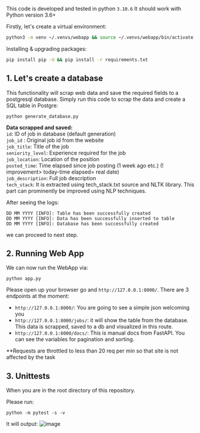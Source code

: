 This code is developed and tested in python `3.10.6` It should work with Python version 3.6+

Firstly, let's create a virtual environment:

```zsh
python3 -m venv ~/.venvs/webapp && source ~/.venvs/webapp/bin/activate
```

Installing & upgrading packages:
```zsh
pip install pip -U && pip install -r requirements.txt
```

## 1. Let's create a database
This functionality will scrap web data and save the required fields to a postgresql database.
Simply run this code to scrap the data and create a SQL table in Postgre:
```
python generate_database.py
```

**Data scrapped and saved:** <br />
`id`: ID of job in database (default generation) <br />
`job_id` : Original job id from the website <br />
`job_title`: Title of the job <br />
`seniority_level`: Experience required for the job <br />
`job_location`: Location of the position <br />
`posted_time`: Time elapsed since job posting (1 week ago etc.) (! improvement> today-time elapsed= real date) <br /> 
`job_description`: Full job description <br />
`tech_stack`: It is extracted using tech_stack.txt source and NLTK library. This part can prominently be improved using NLP techniques. <br />

After seeing the logs:
```
DD MM YYYY [INFO]: Table has been successfully created
DD MM YYYY [INFO]: Data has been successfully inserted to table
DD MM YYYY [INFO]: Database has been successfully created
```
we can proceed to next step.

## 2. Running Web App

We can now run the WebApp via:
```
python app.py
```

Please open up your browser go and `http://127.0.0.1:8000/`.
There are 3 endpoints at the moment:
 - `http://127.0.0.1:8000/`: You are going to see a simple json welcoming you
 - `http://127.0.0.1:8000/jobs/`: it will show the table from the database. This data is scrapped, saved to a db and visualized in this route.
 - `http://127.0.0.1:8000/docs/`: This is manual docs from FastAPI. You can see the variables for pagination and sorting.

**Requests are throttled to less than 20 req per min so that site is not affected by
the task

## 3. Unittests

When you are in the root directory of this repository.

Please run:
```
python -m pytest -s -v
```

It will output:
![image](https://user-images.githubusercontent.com/25952802/235351576-84e1c26d-7d3e-49b5-a24b-8a5bf0cf3c9a.png)
